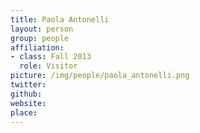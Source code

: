 ```yaml
---
title: Paola Antonelli
layout: person
group: people
affiliation:
- class: Fall 2013
  role: Visitor
picture: /img/people/paola_antonelli.png
twitter:
github:
website:
place:
---
```

